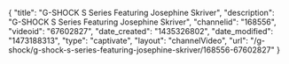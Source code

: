 {
    "title": "G-SHOCK S Series Featuring Josephine Skriver",
    "description": "G-SHOCK S Series Featuring Josephine Skriver",
    "channelid": "168556",
    "videoid": "67602827",
    "date_created": "1435326802",
    "date_modified": "1473188313",
    "type": "captivate",
    "layout": "channelVideo",
    "url": "\/g-shock\/g-shock-s-series-featuring-josephine-skriver\/168556-67602827"
}